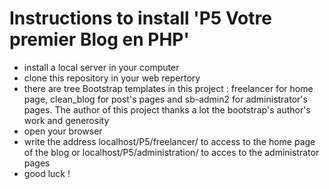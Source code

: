# Instructions to install 'P5 Votre premier Blog en PHP'

* install a local server in your computer
* clone this repository in your web repertory  
* there are tree Bootstrap templates in this project : freelancer for home page, clean_blog for post's pages and sb-admin2 for administrator's pages. The author of this project thanks a lot the bootstrap's author's work and generosity
* open your browser
* write the address localhost/P5/freelancer/ to access to the home page of the blog or localhost/P5/administration/ to acces to the administrator pages
* good luck !